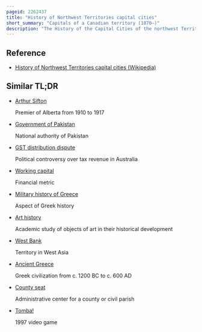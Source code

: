 ```yaml
---
pageid: 2262437
title: "History of Northwest Territories capital cities"
short_summary: "Capitals of a Canadian territory (1870–)"
description: "The History of the Capital Cities of the northwest Territories begins with the Purchase of the Territories in 1869 by Canada from the Hudson's Bay Company and includes a varied and often difficult Evolution. Northwest Territories is unique among the other Provinces and Territories of Canada in that it has in its History had seven Capital Cities. The Territory has changed the Seat of Government for numerous Reasons including civil Conflict Development of Infrastructure and a History of significant Revisions to its territorial Boundaries."
---
```


## Reference

- [History of Northwest Territories capital cities (Wikipedia)](https://en.wikipedia.org/?curid=2262437)

## Similar TL;DR

- [Arthur Sifton](/tldr/en/arthur-sifton)

  Premier of Alberta from 1910 to 1917

- [Government of Pakistan](/tldr/en/government-of-pakistan)

  National authority of Pakistan

- [GST distribution dispute](/tldr/en/gst-distribution-dispute)

  Political controversy over tax revenue in Australia

- [Working capital](/tldr/en/working-capital)

  Financial metric

- [Military history of Greece](/tldr/en/military-history-of-greece)

  Aspect of Greek history

- [Art history](/tldr/en/art-history)

  Academic study of objects of art in their historical development

- [West Bank](/tldr/en/west-bank)

  Territory in West Asia

- [Ancient Greece](/tldr/en/ancient-greece)

  Greek civilization from c. 1200 BC to c. 600 AD

- [County seat](/tldr/en/county-seat)

  Administrative center for a county or civil parish

- [Tomba!](/tldr/en/tomba)

  1997 video game
